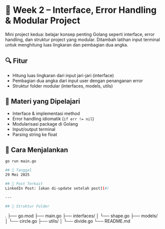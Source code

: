 # 🧰 Week 2 – Interface, Error Handling & Modular Project

Mini project kedua: belajar konsep penting Golang seperti interface, error handling, dan struktur project yang modular. Ditambah latihan input terminal untuk menghitung luas lingkaran dan pembagian dua angka.

## 🔍 Fitur
- Hitung luas lingkaran dari input jari-jari (interface)
- Pembagian dua angka dari input user dengan penanganan error
- Struktur folder modular (interfaces, models, utils)

## 🧠 Materi yang Dipelajari
- Interface & implementasi method
- Error handling idiomatik (`if err != nil`)
- Modularisasi package di Golang
- Input/output terminal
- Parsing string ke float

## 🚀 Cara Menjalankan

```bash
go run main.go

## 📅 Tanggal
29 Mei 2025

## 🔗 Post Terkait
LinkedIn Post: [akan di-update setelah post](#)

---

## 📁 Struktur Folder
```
.
├── go.mod
├── main.go
├── interfaces/
│   └── shape.go
├── models/
│   └── circle.go
├── utils/
│   └── divide.go
└── README.md